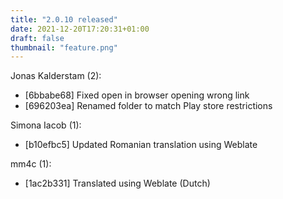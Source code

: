 ```yaml
---
title: "2.0.10 released"
date: 2021-12-20T17:20:31+01:00
draft: false
thumbnail: "feature.png"
---
```


Jonas Kalderstam (2):
  * [6bbabe68] Fixed open in browser opening wrong link
  * [696203ea] Renamed folder to match Play store restrictions

Simona Iacob (1):
  * [b10efbc5] Updated Romanian translation using Weblate

mm4c (1):
  * [1ac2b331] Translated using Weblate (Dutch)

